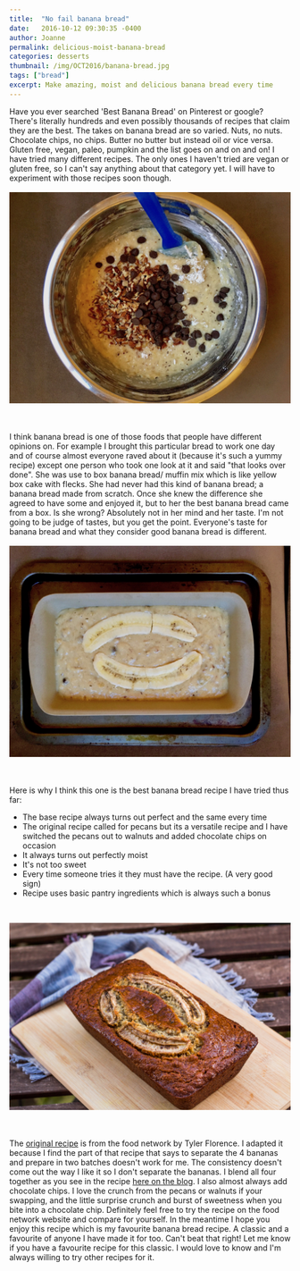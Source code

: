 ```yaml
---
title:  "No fail banana bread"
date:   2016-10-12 09:30:35 -0400
author: Joanne
permalink: delicious-moist-banana-bread
categories: desserts
thumbnail: /img/OCT2016/banana-bread.jpg
tags: ["bread"]
excerpt: Make amazing, moist and delicious banana bread every time
---
```


Have you ever searched 'Best Banana Bread' on Pinterest or google? There's literally hundreds and even possibly thousands of recipes that claim they are the best. The takes on banana bread are so varied. Nuts, no nuts. Chocolate chips, no chips. Butter no butter but instead oil or vice versa.  Gluten free, vegan, paleo, pumpkin and the list goes on and on and on! I have tried many different recipes.  The only ones I haven't tried are vegan or gluten free, so I can't say anything about that category yet. I will have to experiment with those recipes soon though.
<br>
<br>
![Banana Bread](/img/OCT2016/banana_bread_mix.jpg)  
<br>
<br>

I think banana bread is one of those foods that people have different opinions on.  For example I brought this particular bread to work one day and of course almost everyone raved about it (because it's such a yummy recipe) except one person who took one look at it and said "that looks over done".  She was use to box banana bread/ muffin mix which is like yellow box cake with flecks.  She had never had this kind of banana bread; a banana bread made from scratch. Once she knew the difference she agreed to have some and enjoyed it, but to her the best banana bread came from a box. Is she wrong? Absolutely not in her mind and her taste.  I'm not going to be judge of tastes, but you get the point.  Everyone's taste for banana bread and what they consider good banana bread is different.
<br>
<br>
![Banana Bread](/img/OCT2016/banana_bread_prebake.jpg)  
<br>
<br>

Here is why I think this one is the best banana bread recipe I have tried thus far:

* The base recipe always turns out perfect and the same every time
* The original recipe called for pecans but its a versatile recipe and I have switched the pecans out to walnuts and added chocolate chips on occasion
* It always turns out perfectly moist
* It's not too sweet
* Every time someone tries it they must have the recipe. (A very good sign)
* Recipe uses basic pantry ingredients which is always such a bonus
<br>

![Banana Bread](/img/OCT2016/banana_bread_finished.jpg)  
<br>
<br>

The [original recipe](http://www.foodnetwork.com/recipes/tyler-florence/banana-bread-with-pecans-recipe.html) is from the food network by Tyler Florence.  I adapted it because I find the part of that recipe that says to separate the 4 bananas and prepare in two batches doesn't work for me.  The consistency doesn't come out the way I like it so I don't separate the bananas.  I blend all four together as you see in the recipe [here on the blog](http://oliveandmango.com/banana-bread-with-pecans). I also almost always add chocolate chips.  I love the crunch from the pecans or walnuts if your swapping, and the little surprise crunch and burst of sweetness when you bite into a chocolate chip.
Definitely feel free to try the recipe on the food network website and compare for yourself.
In the meantime I hope you enjoy this recipe which is my favourite banana bread recipe. A classic and a favourite of anyone I have made it for too.  Can't beat that right!
Let me know if you have a favourite recipe for this classic.  I would love to know and I'm always willing to try other recipes for it.  
